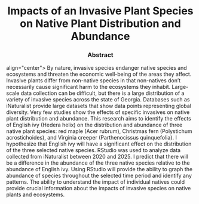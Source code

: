 <h1 align="center">
  Impacts of an Invasive Plant Species on Native Plant Distribution and Abundance
</h1>

<h3 align="center">
  Abstract 
</h3>

<p> align="center">
   By nature, invasive species endanger native species and ecosystems and threaten the economic well-being of the areas they affect. Invasive plants differ from non-native species in that non-natives don’t necessarily cause significant harm to the ecosystems they inhabit. Large-scale data collection can be difficult, but there is a large distribution of a variety of invasive species across the state of Georgia. Databases such as iNaturalist provide large datasets that show data points representing global diversity. Very few studies show the effects of specific invasives on native plant distribution and abundance. This research aims to identify the effects of English ivy (Hedera helix) on the distribution and abundance of three native plant species: red maple (Acer rubrum), Christmas fern (Polystichum acrostichoides), and Virginia creeper (Parthenocissus quinquefolia). I hypothesize that English ivy will have a significant effect on the distribution of the three selected native species. RStudio was used to analyze data collected from iNaturalist between 2020 and 2025. I predict that there will be a difference in the abundance of the three native species relative to the abundance of English ivy. Using RStudio will provide the ability to graph the abundance of species throughout the selected time period and identify any patterns. The ability to understand the impact of individual natives could provide crucial information about the impacts of invasive species on native plants and ecosystems. 
</p>
